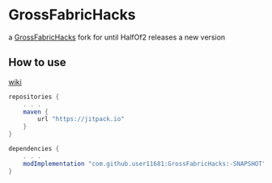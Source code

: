 # GrossFabricHacks
a [GrossFabricHacks](https://github.com/Devan-Kerman/GrossFabricHacks) fork for until HalfOf2 releases a new version

How to use
---
[wiki](https://github.com/Devan-Kerman/GrossFabricHacks/wiki)

```groovy
repositories {
    . . .
	maven {
		url "https://jitpack.io"
	}
}

dependencies {
    . . .
    modImplementation "com.github.user11681:GrossFabricHacks:-SNAPSHOT"
}
```
